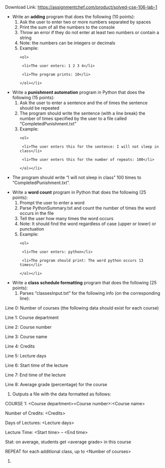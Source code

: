 Download Link: https://assignmentchef.com/product/solved-cse-106-lab-1
<br>



<ul>

 <li>Write an <strong>adding</strong> program that does the following (10 points):

  <ol>

   <li>Ask the user to enter two or more numbers separated by spaces</li>

   <li>Print the sum of all the numbers to the console</li>

   <li>Throw an error if they do not enter at least two numbers or contain a string</li>

   <li>Note: the numbers can be integers or decimals</li>

   <li>Example:

    <ol>

     <li>The user enters: 1 2 3 4</li>

     <li>The program prints: 10</li>

    </ol></li>

  </ol></li>

</ul>

<ul>

 <li>Write a <strong>punishment automation</strong> program in Python that does the following (15 points):

  <ol>

   <li>Ask the user to enter a sentence and the of times the sentence should be repeated</li>

   <li>The program should write the sentence (with a line break) the number of times specified by the user to a file called “CompletedPunishment.txt”</li>

   <li>Example:

    <ol>

     <li>The user enters this for the sentence: I will not sleep in class</li>

     <li>The user enters this for the number of repeats: 100</li>

    </ol></li>

  </ol></li>

</ul>

<ul>

 <li>The program should write “I will not sleep in class” 100 times to “CompletedPunishment.txt”.</li>

</ul>

<ul>

 <li>Write a <strong>word count</strong> program in Python that does the following (25 points):

  <ol>

   <li>Prompt the user to enter a word</li>

   <li>Parse PythonSummary.txt and count the number of times the word occurs in the file</li>

   <li>Tell the user how many times the word occurs</li>

   <li>Note: It should find the word regardless of case (upper or lower) or punctuation</li>

   <li>Example:

    <ol>

     <li>The user enters: python</li>

     <li>The program should print: The word python occurs 13 times</li>

    </ol></li>

  </ol></li>

</ul>

<ul>

 <li>Write a <strong>class schedule formatting</strong> program that does the following (25 points):

  <ol>

   <li>Parses “classesInput.txt” for the following info (on the corresponding line):</li>

  </ol></li>

</ul>

Line 0: Number of courses (the following data should exist for each course)

Line 1: Course department

Line 2: Course number

Line 3: Course name

Line 4: Credits

Line 5: Lecture days

Line 6: Start time of the lecture

Line 7: End time of the lecture

Line 8: Average grade (percentage) for the course

<ol>

 <li>Outputs a file with the data formatted as follows:</li>

</ol>

COURSE 1: &lt;Course department&gt;&lt;Course number&gt;:&lt;Course name&gt;

Number of Credits: &lt;Credits&gt;

Days of Lectures: &lt;Lecture days&gt;

Lecture Time: &lt;Start time&gt; – &lt;End time&gt;

Stat: on average, students get &lt;average grade&gt; in this course

REPEAT for each additional class, up to &lt;Number of courses&gt;

<ol>

 <li></li>

</ol>
